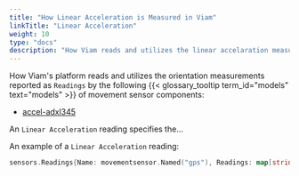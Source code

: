 ```yaml
---
title: "How Linear Acceleration is Measured in Viam"
linkTitle: "Linear Acceleration"
weight: 10
type: "docs"
description: "How Viam reads and utilizes the linear accelaration measurements reported by some models of movement sensor."
---
```


How Viam's platform reads and utilizes the orientation measurements reported as `Readings` by the following {{< glossary_tooltip term_id="models" text="models" >}} of movement sensor components:

- [accel-adxl345](/components/movement-sensor/accel-adxl345/)


An `Linear Acceleration` reading specifies the...

An example of a `Linear Acceleration` reading:

``` go
sensors.Readings{Name: movementsensor.Named("gps"), Readings: map[string]interface{}{"a": 4.5, "b": 5.6, "c": 6.7}}
```

<!-- TODO: add terminal output or short code snippet -->

<!-- Use linear accelaration readings to specify *absolute* linear accelarations of components when using the [Motion Service](../../services/motion/) and [Frame System](../../services/frame-system/), as opposed to orientation vector readings, which you use to specify relative linear accelaration.

Because these absolute readings don't require spatial relationships to be defined, a *sensor* or *movement sensor* that reads `linear accelaration` requires less [robot configuration](/manage/configuration/) for you to utilize the [sensor API](/program/apis/#sensor) or [movement sensor API](/program/apis/#movement-sensor) than sensors or movement sensors that read `orientation.` -->
